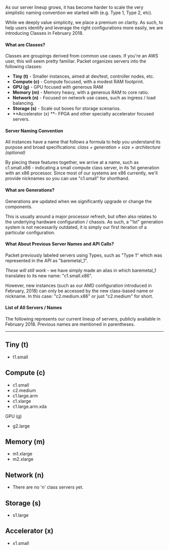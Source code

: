 <!--<meta>
{
    "title":"Compute Classes",
}
</meta>-->
  

As our server lineup grows, it has become harder to scale the very simplistic naming convention we started with (e.g. Type 1, Type 2, etc).

While we deeply value simplicity, we place a premium on clarity.  As such, to help users identify and leverage the right configurations more easily, we are introducing Classes in February 2018.



#### What are Classes?

Classes are groupings derived from common use cases.  If you're an AWS user, this will seem pretty familiar.  Packet organizes servers into the following classes:

*   **Tiny (t)** - Smaller instances, aimed at dev/test, controller nodes, etc.
*   **Compute (c)** - Compute focused, with a modest RAM footprint.
*   **GPU (g)** - GPU focused with  generous RAM 
*   **Memory (m)** - Memory heavy, with a generous RAM to core ratio.
*   **Network (n)** - Focused on network use cases, such as ingress / load balancing.
*   **Storage (s)** - Scale out boxes for storage scenarios.
*   **Accelerator (x) **\- FPGA and other specialty accelerator focused servers.

  


#### Server Naming Convention

All instances have a name that follows a formula to help you understand its purpose and broad specifications:  _class + generation + size + architecture (optional)_

By piecing these features together, we arrive at a name, such as c1.small.x86 - indicating a small compute class server, in its 1st generation with an x86 processor.  Since most of our systems are x86 currently, we'll provide nicknames so you can use "c1.small" for shorthand.


#### What are Generations?

Generations are updated when we significantly upgrade or change the components.  

This is usually around a major processor refresh, but often also relates to the underlying hardware configuration / chassis.  As such, a "1st" generation system is not necessarily outdated, it is simply our first iteration of a particular configuration.



#### What About Previous Server Names and API Calls?

  

Packet previously labeled servers using Types, such as "Type 1" which was represented in the API as "baremetal\_1".  

_These will still work_ - we have simply made an alias in which baremetal\_1 translates to its new name:  "c1.small.x86".  

However, new instances (such as our AMD configuration introduced in February, 2018) can only be accessed by the new class-based name or nickname.  In this case: "c2.medium.x86" or just "c2.medium" for short. 


#### List of All Servers / Names

The following represents our current lineup of servers, publicly available in February 2018.  Previous names are mentioned in parentheses.

  

---

Tiny (t)
--------

*   t1.small 

Compute (c)
-----------

*   c1.small 
*   c2.medium 
*   c1.large.arm 
*   c1.xlarge 
*   c1.large.arm.xda

GPU (g) 

*   g2.large

Memory (m)
----------

*   m1.xlarge 
*   m2.xlarge 

Network (n)
-----------

*   There are no 'n' class servers yet.

Storage (s)
-----------

*   s1.large 

Accelerator (x)
---------------

*   x1.small